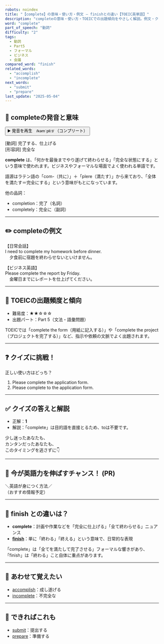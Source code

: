 ```yaml
---
robots: noindex
title: "【complete】の意味・使い方・例文 ― finishとの違い【TOEIC英単語】"
description: "completeの意味・使い方・TOEICでの出題傾向をやさしく解説。例文・クイズ付きでfinishとの違いもわかりやすく学べます。"
word: "complete"
part_of_speech: "動詞"
difficulty: "2"
tags:
  - 動詞
  - Part5
  - フォーマル
  - ビジネス
  - 会議
compared_word: "finish"
related_words:
  - "accomplish"
  - "incomplete"
next_words:
  - "submit"
  - "prepare"
last_update: "2025-05-04"
---
```


## 🔰 completeの発音と意味

<button class="play-audio" onclick="playTTS('complete')">
  <span class="play-audio-main">
    ▶️ 発音を再生　/kəmˈpliːt/
  </span>
  <span class="play-audio-sub">
    （コンプリート）
  </span>
</button>

[動詞] 完了する、仕上げる  
[形容詞] 完全な

**complete** は、「何かを最後までやり遂げて終わらせる」「完全な状態にする」という意味で使われます。ビジネスやフォーマルな場面でよく使われる単語です。

語源はラテン語の「com-（共に）」＋「plere（満たす）」から来ており、「全体を満たす＝完全にする」という意味がもとになっています。

他の品詞：  
- completion：完了（名詞）
- completely：完全に（副詞）

---

## ✏️ completeの例文

【日常会話】  
I need to complete my homework before dinner.  
　夕食前に宿題を終わらせないといけません。

【ビジネス英語】  
Please complete the report by Friday.  
　金曜日までにレポートを仕上げてください。

---

## 🎯 TOEICの出題頻度と傾向

- 難易度：★★☆☆☆
- 出題パート：Part 5（文法・語彙問題）

TOEICでは「complete the form（用紙に記入する）」や「complete the project（プロジェクトを完了する）」など、指示や依頼の文脈でよく出題されます。

---

## ❓ クイズに挑戦！

正しい使い方はどっち？

1. Please complete the application form.  
2. Please complete to the application form.

---

## ✅ クイズの答えと解説

- 正解：**1**
- 解説：「complete」は目的語を直接とるため、toは不要です。

少し迷ったあなたも、  
カンタンだったあなたも、  
このタイミングを逃さずに👇️

---

## 🚀 今が英語力を伸ばすチャンス！ (PR)

<div class="info-center">
＼英語が身につく方法／<br>  
（おすすめ情報予定）
</div>

---

## 🤔  finish との違いは？

- **complete**：計画や作業などを「完全に仕上げる」「全て終わらせる」ニュアンス
- **[finish](/finish)**：単に「終わる」「終える」という意味で、日常的な表現

「complete」は「全てを満たして完了させる」フォーマルな響きがあり、「finish」は「終わる」こと自体に重点があります。

---

## 🧩 あわせて覚えたい

- [accomplish](/accomplish)：成し遂げる
- [incomplete](/incomplete)：不完全な

---

## 📖 できればこれも

- [submit](/submit)：提出する
- [prepare](/prepare)：準備する

<!-- cvid: aid09_bid00 -->
